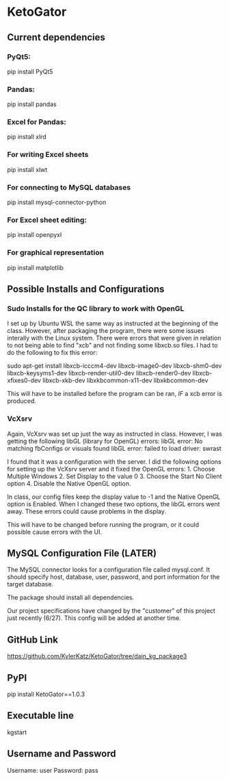 # KetoGator

## Current dependencies 
### PyQt5: 
pip install PyQt5
### Pandas:
pip install pandas
### Excel for Pandas:
pip install xlrd
### For writing Excel sheets
pip install xlwt
### For connecting to MySQL databases
pip install mysql-connector-python
### For Excel sheet editing:
pip install openpyxl
### For graphical representation
pip install matplotlib

## Possible Installs and Configurations
### Sudo Installs for the QC library to work with OpenGL
I set up by Ubuntu WSL the same way as instructed at the beginning of the class. However, after packaging the program, there were some issues interally with the Linux system.
There were errors that were given in relation to not being able to find "xcb" and not finding some libxcb.so files.
I had to do the following to fix this error:

sudo apt-get install libxcb-icccm4-dev libxcb-image0-dev libxcb-shm0-dev libxcb-keysyms1-dev libxcb-render-util0-dev libxcb-render0-dev libxcb-xfixes0-dev libxcb-xkb-dev libxkbcommon-x11-dev libxkbcommon-dev

This will have to be installed before the program can be ran, *IF* a xcb error is produced.

### VcXsrv
Again, VcXsrv was set up just the way as instructed in class. However, I was getting the following libGL (library for OpenGL) errors:
libGL error: No matching fbConfigs or visuals found
libGL error: failed to load driver: swrast

I found that it was a configuration with the server.
I did the following options for setting up the VcXsrv server and it fixed the OpenGL errors:
    1. Choose Multiple Windows
    2. Set Display to the value 0
    3. Choose the Start No Client option
    4. Disable the Native OpenGL option.

In class, our config files keep the display value to -1 and the Native OpenGL option is Enabled. When I changed these two options, the libGL errors went away. These errors could cause problems in the display.

This will have to be changed before running the program, or it could possible cause errors with the UI.

## MySQL Configuration File (LATER)
The MySQL connector looks for a configuration file called mysql.conf. It should specify host, database, user, password, and port information for the target database.

The package should install all dependencies.

Our project specifications have changed by the "customer" of this project just recently (6/27). This config will be added at another time.

## GitHub Link
https://github.com/KylerKatz/KetoGator/tree/dain_kg_package3

## PyPl
pip install KetoGator==1.0.3

## Executable line
kgstart

## Username and Password
Username: user
Password: pass

